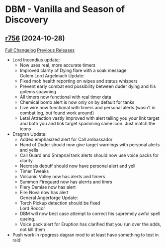 # DBM - Vanilla and Season of Discovery

## [r756](https://github.com/DeadlyBossMods/DBM-Vanilla/tree/r756) (2024-10-28)
[Full Changelog](https://github.com/DeadlyBossMods/DBM-Vanilla/compare/r755...r756) [Previous Releases](https://github.com/DeadlyBossMods/DBM-Vanilla/releases)

- Lord Incendius update:  
     - Now uses real, more accurate timers  
     - Improved clarity of Dying flare with a soak message  
    Golem Lord Argelmach Update:  
     - Fixed mob health reporting on wipes and status whispers  
     - Prevent early combat end possibility between duder dying and his golems spawning  
     - All timers now functional with real timer data  
     - Chemical bomb alert is now only on by default for tanks  
     - Live wire now functional with timers and personal alerts (wasn't in combat log, but found work around)  
     - Letal Attraction vastly improved with alert telling you your link target and both you and link target spamming same icon. Just match the icons  
- Dragran Update:  
     - Added emphasized alert for Call ambassador  
     - Hand of Duder should now give target warnings with personal alerts and yells  
     - Call Guard and Shrapnal tank alerts should now use voice packs for clarity  
     - Necrosis debuff should now have personal alert and yell  
     - Timer Tweaks  
     - Volcanic Volley now has alerts and timers  
     - Summon Fireguard now has alerrts and timrs  
     - Fiery Demise now has alert  
     - Fire Nova now has alert  
    General Angerforge Update:  
     - Torch Pickup detection should be fixed  
    Lord Roccor  
     - DBM will now best case attempt to correct his supremely awful spell queing.  
     - Voice pack alert for Eruption has clarified that you run over the adds, not kill them  
- Push work in rpogress dagran mod to at least have something to test in raid  
